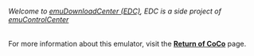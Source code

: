 ###### Welcome to [emuDownloadCenter (EDC)](https://github.com/PhoenixInteractiveNL/emuDownloadCenter/wiki/), EDC is a side project of [emuControlCenter](https://github.com/PhoenixInteractiveNL/emuControlCenter/wiki/)

For more information about this emulator, visit the [**Return of CoCo**](https://github.com/PhoenixInteractiveNL/emuDownloadCenter/wiki/Emulator-roc#menu) page.
